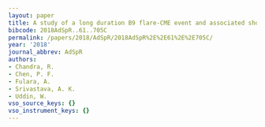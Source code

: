 ```yaml
---
layout: paper
title: A study of a long duration B9 flare-CME event and associated shock
bibcode: 2018AdSpR..61..705C
permalink: /papers/2018/AdSpR/2018AdSpR%2E%2E61%2E%2E705C/
year: '2018'
journal_abbrev: AdSpR
authors:
- Chandra, R.
- Chen, P. F.
- Fulara, A.
- Srivastava, A. K.
- Uddin, W.
vso_source_keys: {}
vso_instrument_keys: {}
---
```

